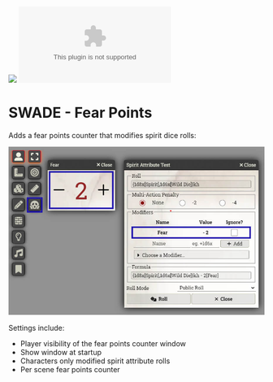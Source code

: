 ![](https://img.shields.io/badge/Foundry-v11-informational)
![Latest Release Download Count](https://img.shields.io/github/downloads/DarKDinDoN/swade-fear-points/latest/module.zip)

# SWADE - Fear Points

Adds a fear points counter that modifies spirit dice rolls:

![](./screenshot-1.jpg)

Settings include:

- Player visibility of the fear points counter window
- Show window at startup
- Characters only modified spirit attribute rolls
- Per scene fear points counter
